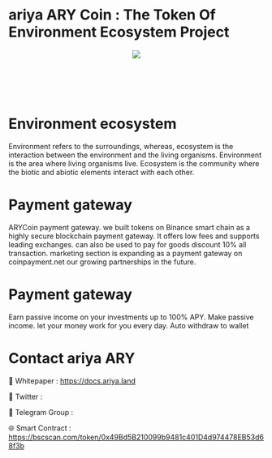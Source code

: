 # ariya ARY Coin : The Token Of Environment Ecosystem Project

<div align="center"><img src="https://makecoin.live/wp-content/uploads/2023/06/logo300x300.fw_.png)" /><br />
</div>
<div align="center">
  <h1><br />
</div>


# Environment ecosystem

Environment refers to the surroundings, whereas, ecosystem is the interaction between the environment and the living organisms. Environment is the area where living organisms live. Ecosystem is the community where the biotic and abiotic elements interact with each other.

# Payment gateway
ARYCoin payment gateway. we built tokens on Binance smart chain as a highly secure blockchain payment gateway. It offers low fees and supports leading exchanges. can also be used to pay for goods discount 10% all transaction. marketing section is expanding as a payment gateway on coinpayment.net our growing partnerships in the future.

# Payment gateway
Earn passive income on your investments up to 100% APY. Make passive income. let your money work for you every day. Auto withdraw to wallet

# Contact ariya ARY


📄 Whitepaper : https://docs.ariya.land

💎 Twitter : 

🚀 Telegram Group : 

🌐 Smart Contract : https://bscscan.com/token/0x49Bd5B210099b9481c401D4d974478EB53d68f3b
